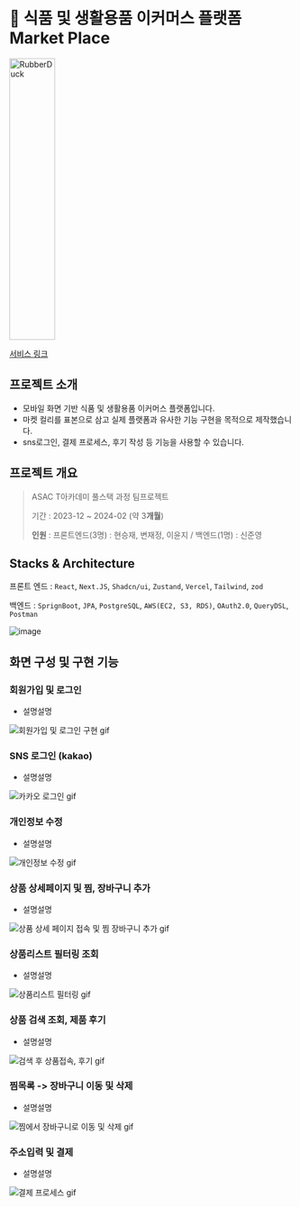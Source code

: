 # 🍎 식품 및 생활용품 이커머스 플랫폼 Market Place
 

<img src="https://github.com/BoubleJ/ASAC_Market_Place_Epik/assets/122145341/d3600fc0-15c6-4e01-b3be-f0e702eb4c74" width="40%" height="500px" alt="RubberDuck"></img>

[서비스 링크](https://marketplace-asac-3rd.vercel.app/recommendations)

## 프로젝트 소개
- 모바일 화면 기반 식품 및 생활용품 이커머스 플랫폼입니다. 
- 마켓 컬리를 표본으로 삼고 실제 플랫폼과 유사한 기능 구현을 목적으로 제작했습니다.
- sns로그인, 결제 프로세스, 후기 작성 등 기능을 사용할 수 있습니다. 

## 프로젝트 개요
> ASAC T아카데미 풀스택 과정 팀프로젝트
> 
> 기간 : 2023-12 ~ 2024-02 (약 3**개월**)
> 
> 
>
> **인원** : 프론트엔드(3명) : 현승재, 변재정, 이윤지 / 백엔드(1명) : 신준영


## Stacks & Architecture
프론트 엔드 : `React`, `Next.JS`, `Shadcn/ui`, `Zustand`, `Vercel`, `Tailwind`, `zod`

백엔드 : `SprignBoot`, `JPA`, `PostgreSQL`, `AWS(EC2, S3, RDS)`, `OAuth2.0`, `QueryDSL`, `Postman`

![image](https://github.com/BoubleJ/ASAC_Market_Place_Epik/assets/122145341/7c6736f8-de6b-4237-a23f-277510163dd2)




## 화면 구성 및 구현 기능

### 회원가입 및 로그인
- 설명설명

![회원가입 및 로그인 구현 gif](https://github.com/BoubleJ/ASAC_Market_Place_Epik/assets/122145341/53173050-4fc2-4d36-901c-80a7033680f4)

### SNS 로그인 (kakao)
- 설명설명


![카카오 로그인 gif](https://github.com/BoubleJ/ASAC_Market_Place_Epik/assets/122145341/5ac1d2d0-9845-46be-9dcb-ac76a2b49334)


### 개인정보 수정

- 설명설명
  
![개인정보 수정 gif](https://github.com/BoubleJ/ASAC_Market_Place_Epik/assets/122145341/016699a9-ba5a-497b-8a7f-379593bad625)


### 상품 상세페이지 및 찜, 장바구니 추가
- 설명설명
  
![상품 상세 페이지 접속 및 찜 장바구니 추가 gif](https://github.com/BoubleJ/ASAC_Market_Place_Epik/assets/122145341/d5b53c3c-3f0a-4283-9c2d-52d3b233d01f)


### 상품리스트 필터링 조회
- 설명설명
  
![상품리스트 필터링 gif](https://github.com/BoubleJ/ASAC_Market_Place_Epik/assets/122145341/382b3b75-c880-410b-9585-15bd1c233e56)


### 상품 검색 조회, 제품 후기
- 설명설명
  
![검색 후 상품접속, 후기 gif](https://github.com/BoubleJ/ASAC_Market_Place_Epik/assets/122145341/dd3639d9-cf14-4477-91b3-b1dd6536f59b)


### 찜목록 -> 장바구니 이동 및 삭제
- 설명설명
  
![찜에서 장바구니로 이동 및 삭제 gif](https://github.com/BoubleJ/ASAC_Market_Place_Epik/assets/122145341/74e39074-f7c1-4621-8722-2e9d362de68b)

### 주소입력 및 결제
- 설명설명
  
![결제 프로세스 gif](https://github.com/BoubleJ/ASAC_Market_Place_Epik/assets/122145341/82f1cae8-4e1f-4b10-9c45-ae9726f56bea)







